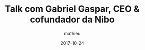 ---
layout: video
title: "Talk com Gabriel Gaspar, CEO & cofundador da Nibo"
youtube_slug: "9Twx8XXN2tA"
date: 2017-10-24
author: mathieu
pushed: true
locale: "pt-BR"
labels:
  - talk
thumbnail: 2017-10-24-talk-talk-com-gabriel-gaspar-cofundador-nibo.jpg
description: |
  "Neste WagonTalk no Rio de Janeiro recebemos Gabriel Gaspar, CEO & cofundador @Nibo. Nibo é uma empresa de tecnologia que está revolucionando a forma como contadores cumprem suas obrigações, se relacionam com seus clientes e administram seus negócios."
---